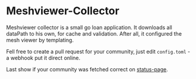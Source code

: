# Meshviewer-Collector
Meshviewer collector is a small go loan application.
It downloads all dataPath to his own, for cache and validation.
After all, it configured the mesh viewer by templating.


Fell free to create a pull request for your community,
just edit `config.toml` - a webhook put it direct online.

Last show if your community was fetched correct on [status-page](https://web.fireorbit.de/meshviewer/data/).
